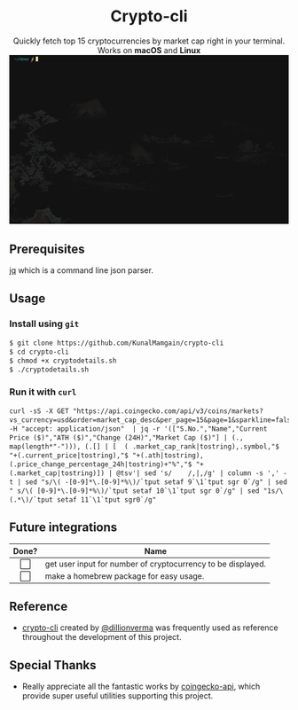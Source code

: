 <h1 align="center">
Crypto-cli
</h1>
<p align="center">
Quickly fetch top 15 cryptocurrencies by market cap right in your terminal.
<br>
Works on <b>macOS</b> and  <b>Linux</b>
<br>
<img src="./images/demo.gif">
</p>

## Prerequisites
[jq](https://stedolan.github.io/jq/) which is a command line json parser.

## Usage
### Install using `git`
```
$ git clone https://github.com/KunalMamgain/crypto-cli
$ cd crypto-cli
$ chmod +x cryptodetails.sh
$ ./cryptodetails.sh
```
### Run it with `curl`
```
curl -sS -X GET "https://api.coingecko.com/api/v3/coins/markets?vs_currency=usd&order=market_cap_desc&per_page=15&page=1&sparkline=false" -H "accept: application/json"  | jq -r '(["S.No.","Name","Current Price ($)","ATH ($)","Change (24H)","Market Cap ($)"] | (., map(length*"-"))), (.[] | [  ( .market_cap_rank|tostring),.symbol,"$ "+(.current_price|tostring),"$ "+(.ath|tostring),(.price_change_percentage_24h|tostring)+"%","$ "+(.market_cap|tostring)]) | @tsv'| sed 's/	/,|,/g' | column -s ',' -t | sed "s/\( -[0-9]*\.[0-9]*%\)/`tput setaf 9`\1`tput sgr 0`/g" | sed " s/\( [0-9]*\.[0-9]*%\)/`tput setaf 10`\1`tput sgr 0`/g" | sed "1s/\(.*\)/`tput setaf 11`\1`tput sgr0`/g"
```
## Future integrations
Done?| Name
:---:| ---
⬜️| get user input for number of cryptocurrency to be displayed.
⬜️| make a homebrew package for easy usage.
## Reference
- [crypto-cli](https://github.com/dillionverma/crypto-cli) created by [@dillionverma](https://github.com/dillionverma/crypto-cli) was frequently used as reference throughout the development of this project.
## Special Thanks
- Really appreciate all the fantastic works by [coingecko-api](https://github.com/miscavage/CoinGecko-API), which provide super useful utilities supporting this project.

